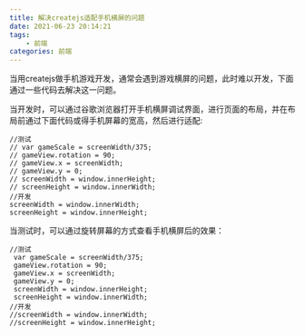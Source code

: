 ```yaml
---
title: 解决createjs适配手机横屏的问题
date: 2021-06-23 20:14:21
tags:    
    - 前端
categories: 前端
---
```

当用createjs做手机游戏开发，通常会遇到游戏横屏的问题，此时难以开发，下面通过一些代码去解决这一问题。

当开发时，可以通过谷歌浏览器打开手机横屏调试界面，进行页面的布局，并在布局前通过下面代码或得手机屏幕的宽高，然后进行适配:
```
//测试
// var gameScale = screenWidth/375;
// gameView.rotation = 90;
// gameView.x = screenWidth;
// gameView.y = 0;
// screenWidth = window.innerHeight;
// screenHeight = window.innerWidth;
//开发
screenWidth = window.innerWidth;
screenHeight = window.innerHeight;
```

当测试时，可以通过旋转屏幕的方式查看手机横屏后的效果：
```
//测试
 var gameScale = screenWidth/375;
 gameView.rotation = 90;
 gameView.x = screenWidth;
 gameView.y = 0;
 screenWidth = window.innerHeight;
 screenHeight = window.innerWidth;
//开发
//screenWidth = window.innerWidth;
//screenHeight = window.innerHeight;
```